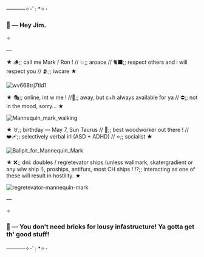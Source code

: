 ─────✧･ﾟ: *✧･
### 🔨 — Hey Jim.

✧

—

★ 🪵;; call me Mark / Ron ! // 💥;; aroace // 🐈‍⬛;; respect others and i will respect you // 🫂;; iwcare ★

![wv668trj7tld1](https://github.com/user-attachments/assets/e1e4ad52-acbc-43c7-bab2-ebf02a4fbd8b)



★ 🎭;; online, int w me ! //🌙;; away, but c+h always available for ya // ⛔;; not in the mood, sorry... ★

![Mannequin_mark_walking](https://github.com/user-attachments/assets/12cdea1e-7ae5-4c9f-819d-4458cb336a47)



★ ♉;; birthday — May 7, Sun Taurus // 🍂;; best woodworker out there ! // ❤️‍🩹;; selectively verbal irl (ASD + ADHD) // ⭐;; socialist ★

![Ballpit_for_Mannequin_Mark](https://github.com/user-attachments/assets/fe4d5626-cf95-433f-b599-524f9b573c5b)



★ ❌;; dni: doubles / regretevator ships (unless wallmark, skatergradient or any wlw ship !), proships, antifurs, most CH ships ! ⁉️;; interacting as one of these will result in hostility. ★

![regretevator-mannequin-mark](https://github.com/user-attachments/assets/5bf442f0-e526-4555-8fa0-c49a6e2a1ffa)

—

✧

### 🔨 — You don't need bricks for lousy infastructure! Ya gotta get th' good stuff!
─────✧･ﾟ: *✧･
